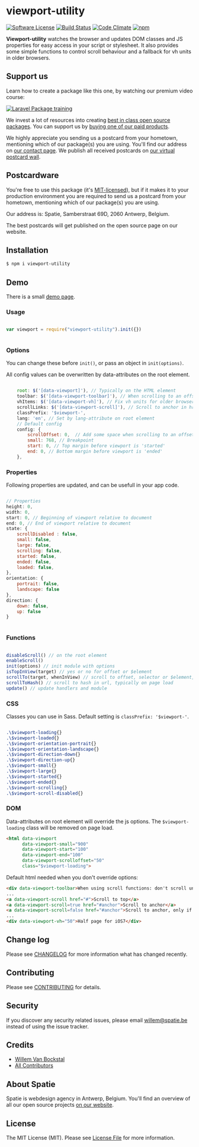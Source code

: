# viewport-utility

[![Software License](https://img.shields.io/badge/license-MIT-brightgreen.svg?style=flat-square)](LICENSE.md)
[![Build Status](https://img.shields.io/travis/spatie/viewport-utility.svg?style=flat-square)](https://travis-ci.org/spatie/viewport-utility)
[![Code Climate](https://img.shields.io/codeclimate/github/spatie/viewport-utility.svg?style=flat-square)](https://img.shields.io/codeclimate/github/spatie/viewport-utility.svg)
[![npm](https://img.shields.io/npm/dt/viewport-utility.svg?style=flat-square)](https://www.npmjs.com/package/viewport-utility)

**Viewport-utility** watches the browser and updates DOM classes and JS properties for easy access in your script or stylesheet. 
It also provides some simple functions to control scroll behaviour and a fallback for vh units in older browsers.

## Support us

Learn how to create a package like this one, by watching our premium video course:

[![Laravel Package training](https://spatie.be/github/package-training.jpg)](https://laravelpackage.training)

We invest a lot of resources into creating [best in class open source packages](https://spatie.be/open-source). You can support us by [buying one of our paid products](https://spatie.be/open-source/support-us).

We highly appreciate you sending us a postcard from your hometown, mentioning which of our package(s) you are using. You'll find our address on [our contact page](https://spatie.be/about-us). We publish all received postcards on [our virtual postcard wall](https://spatie.be/open-source/postcards).

## Postcardware

You're free to use this package (it's [MIT-licensed](LICENSE.md)), but if it makes it to your production environment you are required to send us a postcard from your hometown, mentioning which of our package(s) you are using.

Our address is: Spatie, Samberstraat 69D, 2060 Antwerp, Belgium.

The best postcards will get published on the open source page on our website.

## Installation

``` bash
$ npm i viewport-utility
```

## Demo

There is a small [demo page](https://spatie.github.io/viewport-utility).

### Usage
``` js

var viewport = require("viewport-utility").init({})
    
```

### Options

You can change these before `init()`, or pass an object in `init(options)`.

All config values can be overwritten by data-attributes on the root element.

``` js

    root: $('[data-viewport]'), // Typically on the HTML element
    toolbar: $('[data-viewport-toolbar]'), // When scrolling to an offset, take element into account
    vhItems: $('[data-viewport-vh]'), // Fix vh units for older browsers & iOS7
    scrollLinks: $('[data-viewport-scroll]'), // Scroll to anchor in href
    classPrefix: '$viewport-',
    lang: 'en', // Set by lang-attribute on root element
    // Default config
    config: {
        scrollOffset: 0,  // Add some space when scrolling to an offset
        small: 768, // Breakpoint
        start: 0, // Top margin before viewport is 'started'
        end: 0, // Bottom margin before viewport is 'ended'
    },

```

### Properties

Following properties are updated, and can be usefull in your app code.

``` js

// Properties
height: 0,
width: 0,
start: 0, // Beginning of viewport relative to document
end: 0, // End of viewport relative to document
state: {
    scrollDisabled : false,
    small: false,
    large: false,
    scrolling: false,
    started: false,
    ended: false,
    loaded: false,
},
orientation: {
    portrait: false,
    landscape: false
},
direction: {
    down: false,
    up: false
}
    
```

### Functions
``` js

disableScroll() // on the root element
enableScroll() 
init(options) // init module with options
isTopInView(target) // yes or no for offset or $element
scrollTo(target, whenInView) // scroll to offset, selector or $element, also to elements that are visible already (default:true)
scrollToHash() // scroll to hash in url, typically on page load
update() // update handlers and module

```

### CSS

Classes you can use in Sass.
Default setting is `classPrefix: '$viewport-'`.

``` css

.\$viewport-loading{}
.\$viewport-loaded{}
.\$viewport-orientation-portrait{}
.\$viewport-orientation-landscape{}
.\$viewport-direction-down{}
.\$viewport-direction-up{}
.\$viewport-small{}
.\$viewport-large{}
.\$viewport-started{}
.\$viewport-ended{}
.\$viewport-scrolling{}
.\$viewport-scroll-disabled{}

```

### DOM

Data-attributes on root element will override the js options.
The `$viewport-loading` class will be removed on page load.

```html
<html data-viewport 
      data-viewport-small="900"
      data-viewport-start="100"
      data-viewport-end="100"
      data-viewport-scrolloffset="50"
      class="$viewport-loading">
```

Default html needed when you don't override options: 

```html
<div data-viewport-toolbar>When using scroll functions: don't scroll under me</div>
...
<a data-viewport-scroll href="#">Scroll to top</a>
<a data-viewport-scroll=true href="#anchor">Scroll to anchor</a>
<a data-viewport-scroll=false href="#anchor">Scroll to anchor, only if out of view</a>
...
<div data-viewport-vh="50">Half page for iOS7</div>
```

## Change log

Please see [CHANGELOG](CHANGELOG.md) for more information what has changed recently.

## Contributing

Please see [CONTRIBUTING](CONTRIBUTING.md) for details.

## Security

If you discover any security related issues, please email willem@spatie.be instead of using the issue tracker.

## Credits

- [Willem Van Bockstal](https://github.com/willemvb)
- [All Contributors](../../contributors)

## About Spatie
Spatie is webdesign agency in Antwerp, Belgium. You'll find an overview of all our open source projects [on our website](https://spatie.be/opensource).

## License

The MIT License (MIT). Please see [License File](LICENSE.md) for more information.
